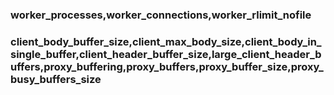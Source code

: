 ### worker_processes,worker_connections,worker_rlimit_nofile

### client_body_buffer_size,client_max_body_size,client_body_in_single_buffer,client_header_buffer_size,large_client_header_buffers,proxy_buffering,proxy_buffers,proxy_buffer_size,proxy_busy_buffers_size